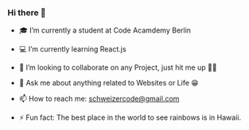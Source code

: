 ### Hi there 👋




- 🎓 I’m currently a student at Code Acamdemy Berlin 

- 💻 I’m currently learning React.js

- 🧗 I’m looking to collaborate on any Project, just hit me up ✌🏽

- 💬 Ask me about anything related to Websites or Life 😁

- 📫 How to reach me: schweizercode@gmail.com

- ⚡ Fun fact: The best place in the world to see rainbows is in Hawaii.
